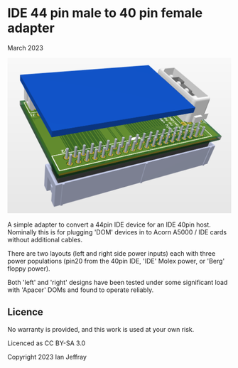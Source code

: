 # IDE 44 pin male to 40 pin female adapter

March 2023


![3D View](Generated/IDE_44m_to_40f_3D_View.PNG)

A simple adapter to convert a 44pin IDE device for an IDE 40pin host.
Nominally this is for plugging 'DOM' devices in to Acorn A5000 / IDE cards without additional cables.

There are two layouts (left and right side power inputs) each with three power populations (pin20 from the 40pin IDE, 'IDE' Molex power, or 'Berg' floppy power).

Both 'left' and 'right' designs have been tested under some significant load with 'Apacer' DOMs and found to operate reliably.


## Licence

No warranty is provided, and this work is used at your own risk.  

Licenced as CC BY-SA 3.0

Copyright 2023 Ian Jeffray

